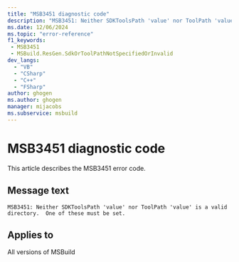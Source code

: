 ```yaml
---
title: "MSB3451 diagnostic code"
description: "MSB3451: Neither SDKToolsPath 'value' nor ToolPath 'value' is a valid directory.  One of these must be set."
ms.date: 12/06/2024
ms.topic: "error-reference"
f1_keywords:
 - MSB3451
 - MSBuild.ResGen.SdkOrToolPathNotSpecifiedOrInvalid
dev_langs:
  - "VB"
  - "CSharp"
  - "C++"
  - "FSharp"
author: ghogen
ms.author: ghogen
manager: mijacobs
ms.subservice: msbuild
---
```


# MSB3451 diagnostic code

<!-- :::ErrorDefinitionDescription::: -->
<!-- :::editable-content name="introDescription"::: -->
This article describes the MSB3451 error code.
<!-- :::editable-content-end::: -->

## Message text

`MSB3451: Neither SDKToolsPath 'value' nor ToolPath 'value' is a valid directory.  One of these must be set.`

<!-- :::editable-content name="postOutputDescription"::: -->
<!--
{StrBegin="MSB3451: "}
-->
<!-- :::editable-content-end::: -->
<!-- :::ErrorDefinitionDescription-end::: -->

## Applies to

All versions of MSBuild
